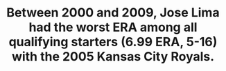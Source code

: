 ---
title:      
  - Between 2000 and 2009, Jose Lima had the worst ERA among all qualifying starters (6.99 ERA, 5-16) with the 2005 Kansas City Royals.
secondary:
  - He also has the second worst ERA in the same period with a 6.65, 7-16 record in 2000 with the Houston Astros. The next worst performance was by Eric Milton in 2005 (6.47 ERA, 8-15 record) with the Cincinnati Reds. 
reference:
  - http://www.baseball-reference.com/play-index/season_finder.cgi?type=p#gotresults&as=result_pitcher&offset=0&sum=0&min_year_season=2000&max_year_season=2009&min_season=1&max_season=-1&min_age=0&max_age=99&is_rookie=&lg_ID=lgAny&lgAL_team=tmAny&lgNL_team=tmAny&lgFL_team=tmAny&lgAA_team=tmAny&lgPL_team=tmAny&lgUA_team=tmAny&lgNA_team=tmAny&isActive=either&isHOF=either&isAllstar=either&throws=any&role=starter&games_started=60&games_relieved=80&qualifiersSeason=minips&minIpValS=162&minDecValS=14&mingamesValS=40&qualifiersCareer=nomin&minIpValC=1000&minDecValC=100&mingamesValC=200&number_matched=1&orderby=earned_run_avg&layout=full&c1criteria=&c1gtlt=eq&c1val=0&c2criteria=&c2gtlt=eq&c2val=0&c3criteria=&c3gtlt=eq&c3val=0&c4criteria=&c4gtlt=eq&c4val=0&c5criteria=&c5gtlt=eq&c5val=1.0&c6criteria=&location=pob&locationMatch=is&pob=&pod=&pcanada=&pusa=&ajax=1&submitter=1
---
